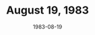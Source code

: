 ---
layout: episode
title: August 19, 1983
date: 1983-08-19
recording_status: none
private_reel: unknown
videos:
notes: 8/5 episode ending announces "We'll see you again 2 weeks from tonight", confirming there is no 8/12 episode, but is a 8/19 episode.  No recording or info has been found of this episode.
index_notes: Episode details unknown 
---